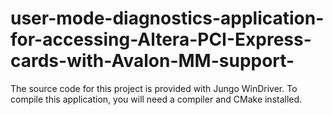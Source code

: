 # user-mode-diagnostics-application-for-accessing-Altera-PCI-Express-cards-with-Avalon-MM-support-
The source code for this project is provided with Jungo WinDriver. To compile this application, you will need a compiler and CMake installed.

